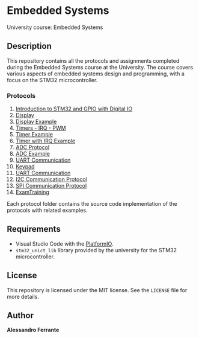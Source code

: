 # Embedded Systems
University course: Embedded Systems

## Description
This repository contains all the protocols and assignments completed during the Embedded Systems course at the University. The course covers various aspects of embedded systems design and programming, with a focus on the STM32 microcontroller.

### Protocols
1. [Introduction to STM32 and GPIO with Digital IO](https://github.com/AlessandroFerrante/Embedded-Systems/blob/main/DigitalIO/)
2. [Display](https://github.com/AlessandroFerrante/Embedded-Systems/blob/main/Display)
3. [Display Example](https://github.com/AlessandroFerrante/Embedded-Systems/blob/main/Examples/GasStation/gasStation.c)
4. [Timers - IRQ - PWM](https://github.com/AlessandroFerrante/Embedded-Systems/blob/main/Timers/)
5. [Timer Example](https://github.com/AlessandroFerrante/Embedded-Systems/blob/main/Examples/GasStation/gasStationWithTimer.c)
6. [TImer with IRQ Example](https://github.com/AlessandroFerrante/Embedded-Systems/blob/main/Examples/AutomaticGate/automaticGate.c)
6. [ADC Protocol](https://github.com/AlessandroFerrante/Embedded-Systems/blob/main/ADC/)
5. [ADC Example](https://github.com/AlessandroFerrante/Embedded-Systems/blob/main/Examples/RainSensor/rainSensor.c)
7. [UART Communication](https://github.com/AlessandroFerrante/Embedded-Systems/blob/main/UART/)
8. [Keypad](https://github.com/AlessandroFerrante/Embedded-Systems/blob/main/Keypad/)
7. [UART Communication](https://github.com/AlessandroFerrante/Embedded-Systems/blob/main/UART/)
9.  [I2C Communication Protocol](https://github.com/AlessandroFerrante/Embedded-Systems/blob/main/I2C/)
10. [SPI Communication Protocol](https://github.com/AlessandroFerrante/Embedded-Systems/blob/main/SPI/) 
11. [ExamTraining](https://github.com/AlessandroFerrante/Embedded-Systems/blob/main/ExamTraining/) 

Each protocol folder contains the source code implementation of the protocols with related examples.

## Requirements
- Visual Studio Code with the [PlatformIO](https://platformio.org/).
- `stm32_unict_lib` library provided by the university for the STM32 microcontroller.

## License
This repository is licensed under the MIT license. See the `LICENSE` file for more details.

## Author
**Alessandro Ferrante**
